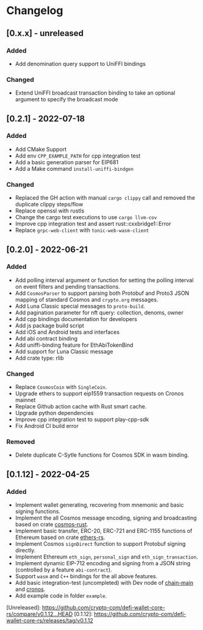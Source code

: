# Changelog
## [0.x.x] - unreleased
### Added
- Add denomination query support to UniFFI bindings

### Changed
- Extend UniFFI broadcast transaction binding to take an optional argument to specify the broadcast mode

## [0.2.1] - 2022-07-18
### Added
- Add CMake Support
- Add env `CPP_EXAMPLE_PATH` for cpp integration test
- Add a basic generation parser for EIP681
- Add a Make command `install-uniffi-bindgen`

### Changed
- Replaced the GH action with manual `cargo clippy` call and removed the duplicate clippy steps/flow
- Replace openssl with rustls
- Change the cargo test executions to use `cargo llvm-cov`
- Improve cpp integration test and assert rust::cxxbridge1::Error
- Replace `grpc-web-client` with `tonic-web-wasm-client`

## [0.2.0] - 2022-06-21
### Added
- Add polling interval argument or function for setting the polling interval on event filters and pending transactions.
- Add `CosmosParser` to support parsing both Protobuf and Proto3 JSON mapping of standard Cosmos and `crypto.org` messages.
- Add Luna Classic special messages to `proto-build`.
- Add pagination parameter for nft query: collection, denoms, owner
- Add cpp bindings documentation for developers
- Add js package build script
- Add iOS and Android tests and interfaces
- Add abi contract binding
- Add uniffi-binding feature for EthAbiTokenBind
- Add support for Luna Classic message
- Add crate type: rlib

### Changed
- Replace `CosmosCoin` with `SingleCoin`.
- Upgrade ethers to support eip1559 transaction requests on Cronos mainnet
- Replace Github action cache with Rust smart cache.
- Upgrade python dependencies
- Improve cpp integration test to support play-cpp-sdk
- Fix Android CI build error

### Removed
- Delete duplicate C-Sytle functions for Cosmos SDK in wasm binding.

## [0.1.12] - 2022-04-25
### Added
- Implement wallet generating, recovering from mnemonic and basic signing functions.
- Implement the all Cosmos message encoding, signing and broadcasting based on crate [cosmos-rust](https://github.com/cosmos/cosmos-rust).
- Implement basic transfer, ERC-20, ERC-721 and ERC-1155 functions of Ethereum based on crate [ethers-rs](https://github.com/gakonst/ethers-rs).
- Implement Cosmos `signDirect` function to support Protobuf signing directly.
- Implement Ethereum `eth_sign`, `personal_sign` and `eth_sign_transaction`.
- Implement dynamic EIP-712 encoding and signing from a JSON string (controlled by a feature `abi-contract`).
- Support `wasm` and `C++` bindings for the all above features.
- Add basic integration-test (uncompleted) with Dev node of [chain-main](https://github.com/crypto-org-chain/chain-main) and [cronos](https://github.com/crypto-org-chain/cronos).
- Add example code in folder `example`.

\[Unreleased\]: https://github.com/crypto-com/defi-wallet-core-rs/compare/v0.1.12...HEAD
\[0.1.12\]: https://github.com/crypto-com/defi-wallet-core-rs/releases/tag/v0.1.12
